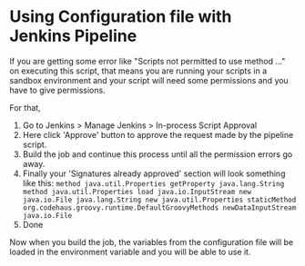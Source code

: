 # Using Configuration file with Jenkins Pipeline

If you are getting some error like "Scripts not permitted to use method ..." on executing this script, that means you are running your scripts in a sandbox environment and your script will need some permissions and you have to give permissions.

For that, 

1. Go to Jenkins > Manage Jenkins > In-process Script Approval
2. Here click 'Approve' button to approve the request made by the pipeline script. 
3. Build the job and continue this process until all the permission errors go away. 
4. Finally your 'Signatures already approved' section will look something like this:
`method java.util.Properties getProperty java.lang.String
method java.util.Properties load java.io.InputStream
new java.io.File java.lang.String
new java.util.Properties
staticMethod org.codehaus.groovy.runtime.DefaultGroovyMethods newDataInputStream java.io.File`
5. Done

Now when you build the job, the variables from the configuration file will be loaded in the environment variable and you will be able to use it.
